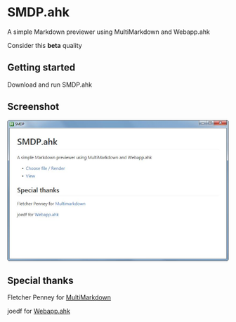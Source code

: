 # SMDP.ahk
A simple Markdown previewer using MultiMarkdown and Webapp.ahk

Consider this **beta** quality
  
## Getting started
Download and run SMDP.ahk  

## Screenshot
![screenshot](screenshot.jpg)

## Special thanks
Fletcher Penney for [MultiMarkdown](http://fletcherpenney.net/multimarkdown/)

joedf for [Webapp.ahk](https://github.com/joedf/Webapp.ahk)